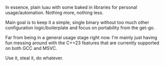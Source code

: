 In essence, plain luau with some baked in libraries for personal usage/automation. Nothing more, nothing less.

Main goal is to keep it a simple, single binary without too much other configuration logic/boilerplate and focus on portability from the get-go.

Far from being in a general usage stage right now. I'm mainly just having fun messing around with the C++23 features that are currently supported on both GCC and MSVC.

Use it, steal it, do whatever.


